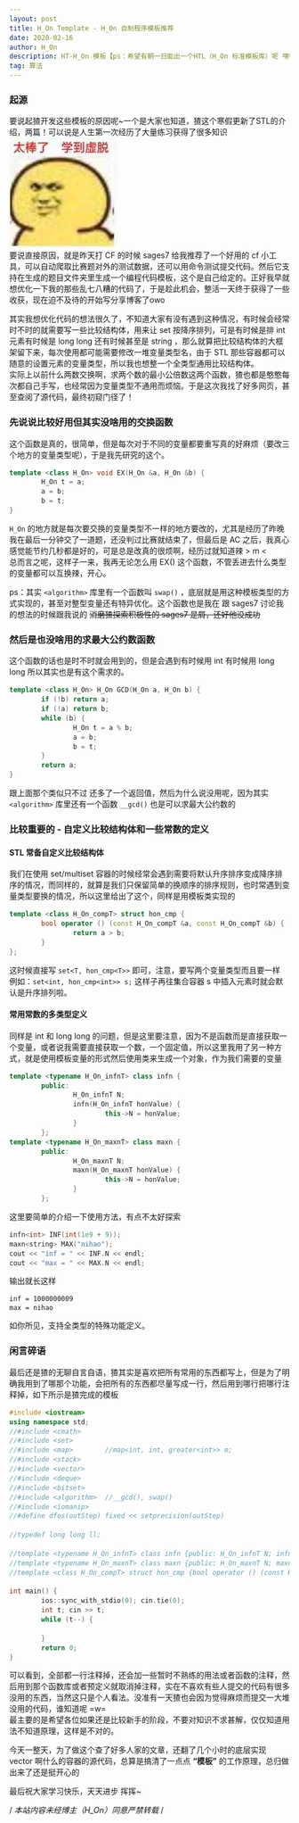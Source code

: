```yaml
---
layout: post
title: H_On Template - H_On 自制程序模板推荐
date: 2020-02-16
author: H_On
description: HT-H_On 模板【ps：希望有朝一日能出一个HTL（H_On 标准模板库）呢 嘿嘿
tag: 算法
---
```


### 起源
要说起猹开发这些模板的原因呢~一个是大家也知道，猹这个寒假更新了STL的介绍，两篇！可以说是人生第一次经历了大量练习获得了很多知识<br>
![学到虚脱](/images/20200216/tired.jpg)<br>
要说直接原因，就是昨天打 CF 的时候 sages7 给我推荐了一个好用的 cf 小工具，可以自动爬取比赛题对外的测试数据，还可以用命令测试提交代码。然后它支持在生成的题目文件夹里生成一个编程代码模板，这个是自己给定的。正好我早就想优化一下我的那些乱七八糟的代码了，于是趁此机会，整活一天终于获得了一些收获，现在迫不及待的开始写分享博客了owo

其实我想优化代码的想法很久了，不知道大家有没有遇到这种情况，有时候会经常时不时的就需要写一些比较结构体，用来让 set 按降序排列，可是有时候是排 int 元素有时候是 long long 还有时候甚至是 string ，那么就算把比较结构体的大框架留下来，每次使用都可能需要修改一堆变量类型名，由于 STL 那些容器都可以随意的设置元素的变量类型，所以我也想整一个全类型通用比较结构体。<br>
实际上以前什么两数交换啊，求两个数的最小公倍数这两个函数，猹也都是憨憨每次都自己手写，也经常因为变量类型不通用而烦恼。于是这次我找了好多网页，甚至查阅了源代码，最终初窥门径了！

### 先说说比较好用但其实没啥用的交换函数
这个函数是真的，很简单，但是每次对于不同的变量都要重写真的好麻烦（要改三个地方的变量类型呢），于是我先研究的这个。
```c++
template <class H_On> void EX(H_On &a, H_On &b) {
        H_On t = a;
        a = b;
        b = t;
}
```
`H_On` 的地方就是每次要交换的变量类型不一样的地方要改的，尤其是经历了昨晚我在最后一分钟交了一道题，还没判过比赛就结束了，但最后是 AC 之后，我真心感觉能节约几秒都是好的，可是总是改真的很烦啊，经历过就知道辣 > m <<br>
总而言之呢，这样子一来，我再无论怎么用 EX() 这个函数，不管丢进去什么类型的变量都可以互换辣，开心。

ps：其实 `<algorithm>` 库里有一个函数叫 `swap()` ，底层就是用这种模板类型的方式实现的，甚至对整型变量还有特异优化。这个函数也是我在 跟 sages7 讨论我的想法的时候跟我说的 ~~消磨猹探索积极性的 sages7 是屑，还好他没成功~~

### 然后是也没啥用的求最大公约数函数
这个函数的话也是时不时就会用到的，但是会遇到有时候用 int 有时候用 long long 所以其实也是有这个需求的。
```c++
template <class H_On> H_On GCD(H_On a, H_On b) {
        if (!b) return a;
        if (!a) return b;
        while (b) {
                H_On t = a % b;
                a = b;
                b = t;
        }
        return a;
}
```
跟上面那个类似只不过 还多了一个返回值，然后为什么说没用呢，因为其实 `<algorithm>` 库里还有一个函数 `__gcd()` 也是可以求最大公约数的

### 比较重要的 - 自定义比较结构体和一些常数的定义
#### STL 常备自定义比较结构体
我们在使用 set/multiset 容器的时候经常会遇到需要将默认升序排序变成降序排序的情况，而同样的，就算是我们只保留简单的换顺序的排序规则，也时常遇到变量类型要换的情况，所以这里给出了这个，同样是用模板类实现的
```c++
template <class H_On_compT> struct hon_cmp {
        bool operator () (const H_On_compT &a, const H_On_compT &b) {
                return a > b;
        }
};
```
这时候直接写 `set<T, hon_cmp<T>>` 即可，注意，要写两个变量类型而且要一样<br>
例如：`set<int, hon_cmp<int>> s;` 这样子再往集合容器 s 中插入元素时就会默认是升序排列啦。

#### 常用常数的多类型定义
同样是 int 和 long long 的问题，但是这里要注意，因为不是函数而是直接获取一个变量，或者说我需要直接获取一个数，一个固定值，所以这里我用了另一种方式，就是使用模板变量的形式然后使用类来生成一个对象，作为我们需要的变量
```c++
template <typename H_On_infnT> class infn {
        public:
                H_On_infnT N;
                infn(H_On_infnT honValue) {
                        this->N = honValue;
                }
        };
template <typename H_On_maxnT> class maxn {
        public:
                H_On_maxnT N;
                maxn(H_On_maxnT honValue) {
                        this->N = honValue;
                }
        };
```
这里要简单的介绍一下使用方法，有点不太好探索
```c++
infn<int> INF(int(1e9 + 9));
maxn<string> MAX("nihao");
cout << "inf = " << INF.N << endl;
cout << "max = " << MAX.N << endl;
```
输出就长这样
```
inf = 1000000009
max = nihao
```
如你所见，支持全类型的特殊功能定义。

### 闲言碎语
最后还是猹的无聊自言自语，猹其实是喜欢把所有常用的东西都写上，但是为了明确我用到了哪那个功能，会把所有的东西都尽量写成一行，然后用到哪行把哪行注释掉，如下所示是猹完成的模板
```c++
#include <iostream>
using namespace std;
//#include <cmath>
//#include <set>
//#include <map>        //map<int, int, greater<int>> m;
//#include <stack>
//#include <vector>
//#include <deque>
//#include <bitset>
//#include <algorithm>  //__gcd(), swap()
//#include <iomanip>
//#define dfos(outStep) fixed << setprecision(outStep)

//typedef long long ll;

//template <typename H_On_infnT> class infn {public: H_On_infnT N; infn(H_On_infnT honValue) {this->N = honValue;}};
//template <typename H_On_maxnT> class maxn {public: H_On_maxnT N; maxn(H_On_maxnT honValue) {this->N = honValue;}};
//template <class H_On_compT> struct hon_cmp {bool operator () (const H_On_compT &a, const H_On_compT &b) {return a > b;}};

int main() {
        ios::sync_with_stdio(0); cin.tie(0);
        int t; cin >> t;
        while (t--) {

        }
        return 0;
}
```
可以看到，全部都一行注释掉，还会加一些暂时不熟练的用法或者函数的注释，然后用到那个函数库或者预定义就取消掉注释，实在不喜欢有些人提交的代码有很多没用的东西，当然这只是个人看法。没准有一天猹也会因为觉得麻烦而提交一大堆没用的代码，谁知道呢 =w=<br>
最主要的是希望各位如果还是比较新手的阶段，不要对知识不求甚解，仅仅知道用法不知道原理，这样是不对的。

今天一整天，为了做这个查了好多人家的文章，还翻了几个小时的底层实现 vector 啊什么的容器的源代码，总算是搞清了一点点 **“模板”** 的工作原理，总归做出来了还是挺开心的

最后祝大家学习快乐，天天进步 挥挥~

/ *本站内容未经博主（H_On）同意严禁转载* /
